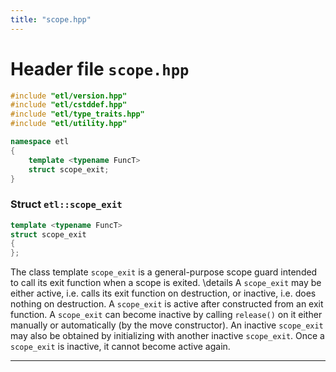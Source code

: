 ```yaml
---
title: "scope.hpp"
---
```


# Header file `scope.hpp`

``` cpp
#include "etl/version.hpp"
#include "etl/cstddef.hpp"
#include "etl/type_traits.hpp"
#include "etl/utility.hpp"

namespace etl
{
    template <typename FuncT>
    struct scope_exit;
}
```

### Struct `etl::scope_exit`

``` cpp
template <typename FuncT>
struct scope_exit
{
};
```

The class template `scope_exit` is a general-purpose scope guard intended to call its exit function when a scope is exited. \\details A `scope_exit` may be either active, i.e. calls its exit function on destruction, or inactive, i.e. does nothing on destruction. A `scope_exit` is active after constructed from an exit function. A `scope_exit` can become inactive by calling `release()` on it either manually or automatically (by the move constructor). An inactive `scope_exit` may also be obtained by initializing with another inactive `scope_exit`. Once a `scope_exit` is inactive, it cannot become active again.

-----
